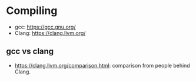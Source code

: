 # Compiling

* gcc: https://gcc.gnu.org/
* Clang: https://clang.llvm.org/

## gcc vs clang

* https://clang.llvm.org/comparison.html: comparison from people behind Clang.

